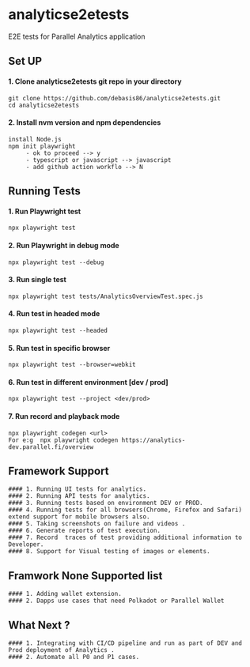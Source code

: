 # analyticse2etests

E2E tests for Parallel Analytics application

## Set UP 

#### 1. Clone analyticse2etests git repo in your directory

    git clone https://github.com/debasis86/analyticse2etests.git
    cd analyticse2etests
    
#### 2. Install nvm version and npm dependencies

    install Node.js
    npm init playwright
         - ok to proceed --> y
         - typescript or javascript --> javascript
         - add github action workflo --> N
         
    
## Running Tests

#### 1. Run Playwright test

    npx playwright test
    
#### 2. Run Playwright in debug mode

    npx playwright test --debug
    
#### 3. Run single test

    npx playwright test tests/AnalyticsOverviewTest.spec.js
    
#### 4. Run test in headed mode

    npx playwright test --headed
    
#### 5. Run test in specific browser

    npx playwright test --browser=webkit

#### 6. Run test in different environment [dev / prod]

    npx playwright test --project <dev/prod>
    
#### 7. Run record and playback mode 

    npx playwright codegen <url>
    For e:g  npx playwright codegen https://analytics-dev.parallel.fi/overview
    
## Framework Support

    #### 1. Running UI tests for analytics.
    #### 2. Running API tests for analytics.
    #### 3. Running tests based on environment DEV or PROD.
    #### 4. Running tests for all browsers(Chrome, Firefox and Safari) extend support for mobile browsers also.
    #### 5. Taking screenshots on failure and videos .
    #### 6. Generate reports of test execution. 
    #### 7. Record  traces of test providing additional information to Developer.
    #### 8. Support for Visual testing of images or elements.


## Framwork None Supported list

    #### 1. Adding wallet extension.
    #### 2. Dapps use cases that need Polkadot or Parallel Wallet 


## What Next ?

    #### 1. Integrating with CI/CD pipeline and run as part of DEV and Prod deployment of Analytics .
    #### 2. Automate all P0 and P1 cases.






